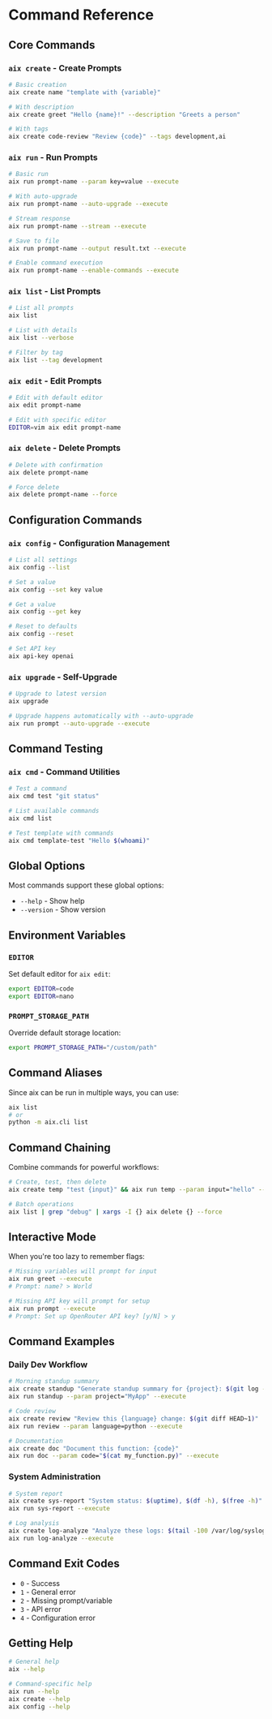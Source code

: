 # Command Reference

## Core Commands

### `aix create` - Create Prompts
```bash
# Basic creation
aix create name "template with {variable}"

# With description
aix create greet "Hello {name}!" --description "Greets a person"

# With tags
aix create code-review "Review {code}" --tags development,ai
```

### `aix run` - Run Prompts
```bash
# Basic run
aix run prompt-name --param key=value --execute

# With auto-upgrade
aix run prompt-name --auto-upgrade --execute

# Stream response
aix run prompt-name --stream --execute

# Save to file
aix run prompt-name --output result.txt --execute

# Enable command execution
aix run prompt-name --enable-commands --execute
```

### `aix list` - List Prompts
```bash
# List all prompts
aix list

# List with details
aix list --verbose

# Filter by tag
aix list --tag development
```

### `aix edit` - Edit Prompts
```bash
# Edit with default editor
aix edit prompt-name

# Edit with specific editor
EDITOR=vim aix edit prompt-name
```

### `aix delete` - Delete Prompts
```bash
# Delete with confirmation
aix delete prompt-name

# Force delete
aix delete prompt-name --force
```

## Configuration Commands

### `aix config` - Configuration Management
```bash
# List all settings
aix config --list

# Set a value
aix config --set key value

# Get a value
aix config --get key

# Reset to defaults
aix config --reset

# Set API key
aix api-key openai
```

### `aix upgrade` - Self-Upgrade
```bash
# Upgrade to latest version
aix upgrade

# Upgrade happens automatically with --auto-upgrade
aix run prompt --auto-upgrade --execute
```

## Command Testing

### `aix cmd` - Command Utilities
```bash
# Test a command
aix cmd test "git status"

# List available commands
aix cmd list

# Test template with commands
aix cmd template-test "Hello $(whoami)"
```

## Global Options

Most commands support these global options:
- `--help` - Show help
- `--version` - Show version

## Environment Variables

### `EDITOR`
Set default editor for `aix edit`:
```bash
export EDITOR=code
export EDITOR=nano
```

### `PROMPT_STORAGE_PATH`
Override default storage location:
```bash
export PROMPT_STORAGE_PATH="/custom/path"
```

## Command Aliases

Since aix can be run in multiple ways, you can use:
```bash
aix list
# or
python -m aix.cli list
```

## Command Chaining

Combine commands for powerful workflows:
```bash
# Create, test, then delete
aix create temp "test {input}" && aix run temp --param input="hello" --execute && aix delete temp --force

# Batch operations
aix list | grep "debug" | xargs -I {} aix delete {} --force
```

## Interactive Mode

When you're too lazy to remember flags:
```bash
# Missing variables will prompt for input
aix run greet --execute
# Prompt: name? > World

# Missing API key will prompt for setup
aix run prompt --execute
# Prompt: Set up OpenRouter API key? [y/N] > y
```

## Command Examples

### Daily Dev Workflow
```bash
# Morning standup summary
aix create standup "Generate standup summary for {project}: $(git log --oneline --since yesterday)"
aix run standup --param project="MyApp" --execute

# Code review
aix create review "Review this {language} change: $(git diff HEAD~1)"
aix run review --param language=python --execute

# Documentation
aix create doc "Document this function: {code}"
aix run doc --param code="$(cat my_function.py)" --execute
```

### System Administration
```bash
# System report
aix create sys-report "System status: $(uptime), $(df -h), $(free -h)"
aix run sys-report --execute

# Log analysis
aix create log-analyze "Analyze these logs: $(tail -100 /var/log/syslog)"
aix run log-analyze --execute
```

## Command Exit Codes

- `0` - Success
- `1` - General error
- `2` - Missing prompt/variable
- `3` - API error
- `4` - Configuration error

## Getting Help

```bash
# General help
aix --help

# Command-specific help
aix run --help
aix create --help
aix config --help
```